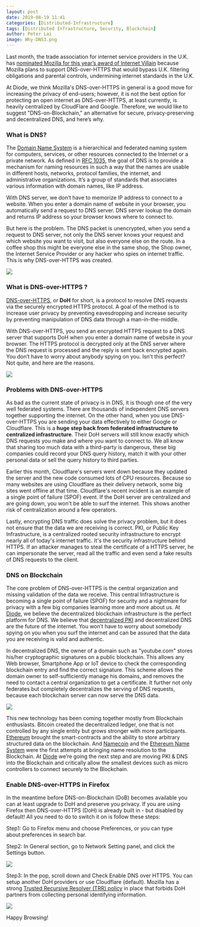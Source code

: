 ```yaml
---
layout: post
date: 2019-08-19 11:41
categories: [Distributed-Infrastructure]
tags: [Distributed Infrastructure, Security, Blockchain]
author: Peter Lai
image: Why-DNS3.png
---
```


Last month, the trade association for internet service providers in the U.K. has [nominated Mozilla for this year’s award of Internet Villain](https://www.zdnet.com/article/uk-isp-group-names-mozilla-internet-villain-for-supporting-dns-over-https/) because Mozilla plans to support DNS-over-HTTPS that would bypass U.K. filtering obligations and parental controls, undermining internet standards in the U.K.

At Diode, we think Mozilla's DNS-over-HTTPS in general is a good move for increasing the privacy of end-users; however, it is not the best option for protecting an open internet as DNS-over-HTTPS, at least currently, is heavily centralized by CloudFlare and Google. Therefore, we would like to suggest "DNS-on-Blockchain," an alternative for secure, privacy-preserving and decentralized DNS, and here’s why.

### What is DNS?

The [Domain Name System](https://en.wikipedia.org/wiki/Domain_Name_System) is a hierarchical and federated naming system for computers, services, or other resources connected to the Internet or a private network. As defined in [RFC 1035](https://tools.ietf.org/html/rfc1035), the goal of DNS is to provide a mechanism for naming resources in such a way that the names are usable in different hosts, networks, protocol families, the internet, and administrative organizations. It’s a group of standards that associates various information with domain names, like IP address.

With DNS server, we don’t have to memorize IP address to connect to a website. When you enter a domain name of website in your browser, you automatically send a request to DNS server. DNS server lookup the domain and returns IP address so your browser knows where to connect to.

But here is the problem. The DNS packet is unencrypted, when you send a request to DNS server, not only the DNS server knows your request and which website you want to visit, but also everyone else on the route. In a coffee shop this might be everyone else in the same shop, the Shop owner, the Internet Service Provider or any hacker who spies on internet traffic. This is why DNS-over-HTTPS was created.

![](../assets/img/blog/Why-DNS1.png)

### What is DNS-over-HTTPS ?

[DNS-over-HTTPS](https://de.wikipedia.org/wiki/DNS_over_HTTPS), or **DoH** for short, is a protocol to resolve DNS requests via the securely encrypted HTTPS protocol. A goal of the method is to increase user privacy by preventing eavesdropping and increase security by preventing manipulation of DNS data through a man-in-the-middle.

With DNS-over-HTTPS, you send an encrypted HTTPS request to a DNS server that supports DoH when you enter a domain name of website in your browser. The HTTPS protocol is decrypted only at the DNS server where the DNS request is processed and the reply is sent back encrypted again. You don’t have to worry about anybody spying on you. Isn't this perfect? Not quite, and here are the reasons.

![](../assets/img/blog/Why-DNS2.png)

### Problems with DNS-over-HTTPS

As bad as the current state of privacy is in DNS, it is though one of the very well federated systems. There are thousands of independent DNS servers together supporting the internet. On the other hand, when you use DNS-over-HTTPS you are sending your data effectively to either Google or Cloudflare. This is a **huge step back from federated infrastructure to centralized infrastructure**. Their DoH servers will still know exactly which DNS requests you make and where you want to connect to. We all know that sharing too much data with a third-party is dangerous, these big companies could record your DNS query history, match it with your other personal data or sell the query history to third parties.

Earlier this month, Cloudflare's servers went down because they updated the server and the new code consumed lots of CPU resources. Because so many websites are using Cloudflare as their delivery network, some big sites went offline at that time. Cloudflare's recent incident is an example of a single point of failure (SPOF) event. If the DoH server are centralized and are going down, you won't be able to surf the internet. This shows another risk of centralization around a few operators.

Lastly, encrypting DNS traffic does solve the privacy problem, but it does not ensure that the data we are receiving is correct. PKI, or Public Key Infrastructure, is a centralized rooted security infrastructure to encrypt nearly all of today's internet traffic. It's the security infrastructure behind HTTPS. If an attacker manages to steal the certificate of a HTTPS server, he can impersonate the server, read all the traffic and even send a fake results of DNS requests to the client.

### DNS on Blockchain

The core problem of DNS-over-HTTPS is the central organization and missing validation of the data we receive. This central Infrastructure is becoming a single point of failure (SPOF) for security and a nightmare for privacy with a few big companies learning more and more about us. At [Diode](https://diode.io), we believe the decentralized blockchain infrastructure is the perfect platform for DNS. We believe that [decentralized PKI](https://hackernoon.com/decentralized-public-key-infrastructure-dpki-what-is-it-and-why-does-it-matter-babee9d88579) and decentralized DNS are the future of the internet. You won’t have to worry about somebody spying on you when you surf the internet and can be assured that the data you are receiving is valid and authentic.

In decentralized DNS, the owner of a domain such as "youtube.com" stores his/her cryptographic signatures on a public blockchain. This allows any Web browser, Smartphone App or IoT device to check the corresponding blockchain entry and find the correct signature. This scheme allows the domain owner to self-sufficiently manage his domains, and removes the need to contact a central organization to get a certificate. It further not only federates but completely decentralizes the serving of DNS requests, because each blockchain server can now serve the DNS data.

![](../assets/img/blog/Why-DNS3.png)

This new technology has been coming together mostly from Blockchain enthusiasts. Bitcoin created the decentralized ledger, one that is not controlled by any single entity but grows stronger with more participants. [Ethereum](https://www.ethereum.org/) brought the smart-contracts and the ability to store arbitrary structured data on the blockchain. And [Namecoin](https://www.namecoin.org/) and the [Ethereum Name System](https://ens.domains/) were the first attempts at bringing name resolution to the Blockchain. At [Diode](https://diode.io) we’re going the next step and are moving PKI & DNS into the Blockchain and critically allow the smallest devices such as micro controllers to connect securely to the Blockchain.

### Enable DNS-over-HTTPS in Firefox

In the meantime before DNS-on-Blockchain (DoB) becomes available you can at least upgrade to DoH and preserve you privacy. If you are using Firefox then DNS-over-HTTPS (DoH) is already built in - but disabled by default! All you need to do to switch it on is follow these steps:

Step1: Go to Firefox menu and choose Preferences, or you can type about:preferences in search bar.

Step2: In General section, go to Network Setting panel, and click the Settings button.

![](../assets/img/blog/Why-DNS4.png)

Step3: In the pop, scroll down and Check Enable DNS over HTTPS. You can setup another DoH providers or use Cloudflare (default). Mozilla has a strong [Trusted Recursive Resolver (TRR) policy](https://wiki.mozilla.org/Security/DOH-resolver-policy) in place that forbids DoH partners from collecting personal identifying information.

![](../assets/img/blog/Why-DNS5.png)

Happy Browsing!
